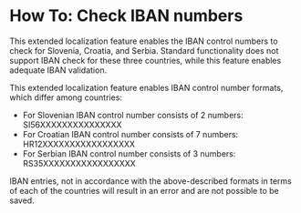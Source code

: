 # How To: Check IBAN numbers

This extended localization feature enables the IBAN control numbers to check for Slovenia, Croatia, and Serbia. Standard functionality does not support IBAN check for these three countries, while this feature enables adequate IBAN validation.

This extended localization feature enables IBAN control number formats, which differ among countries:
  - For Slovenian IBAN control number consists of 2 numbers: SI56XXXXXXXXXXXXXXX
  - For Croatian IBAN control number consists of 7 numbers: HR12XXXXXXXXXXXXXXXXX
  - For Serbian IBAN control number consists of 3 numbers: RS35XXXXXXXXXXXXXXXXX

IBAN entries, not in accordance with the above-described formats in terms of each of the countries will result in an error and are not possible to be saved.


